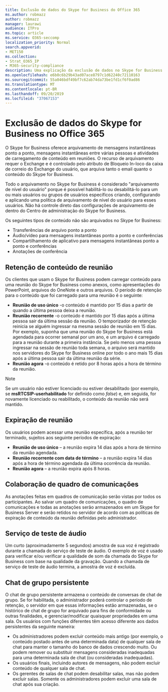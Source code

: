 ```yaml
---
title: Exclusão de dados do Skype for Business do Office 365
ms.author: robmazz
author: robmazz
manager: laurawi
audience: ITPro
ms.topic: article
ms.service: O365-seccomp
localization_priority: Normal
search.appverid:
- MET150
ms.collection:
- Strat_O365_IP
- M365-security-compliance
description: Uma explicação da exclusão de dados no Skype for Business.
ms.openlocfilehash: e6b0c6b29b43ad07ace8797c1d62240c72110163
ms.sourcegitcommit: 55a046bdf49bf7c62ab74da73be1fd1cf6f0ad86
ms.translationtype: MT
ms.contentlocale: pt-BR
ms.lasthandoff: 09/20/2019
ms.locfileid: "37067153"
---
```

# <a name="skype-for-business-data-deletion-in-office-365"></a>Exclusão de dados do Skype for Business no Office 365

O Skype for Business oferece arquivamento de mensagens instantâneas ponto a ponto, mensagens instantâneas entre várias pessoas e atividades de carregamento de conteúdo em reuniões. O recurso de arquivamento requer o Exchange e é controlado pelo atributo de Bloqueio In-loco da caixa de correio do Exchange do usuário, que arquiva tanto o email quanto o conteúdo do Skype for Business.

Todo o arquivamento no Skype for Business é considerado "arquivamento de nível do usuário" porque é possível habilitá-lo ou desabilitá-lo para um ou mais usuários ou grupos de usuários específicos criando, configurando e aplicando uma política de arquivamento de nível do usuário para esses usuários. Não há controle direto das configurações de arquivamento de dentro do Centro de administração do Skype for Business.

Os seguintes tipos de conteúdo não são arquivados no Skype for Business: 
- Transferências de arquivo ponto a ponto
- Áudio/vídeo para mensagens instantâneas ponto a ponto e conferências
- Compartilhamento de aplicativo para mensagens instantâneas ponto a ponto e conferências
- Anotações de conferência 

## <a name="meeting-content-retention"></a>Retenção de conteúdo de reunião
Os clientes que usam o Skype for Business podem carregar conteúdo para uma reunião do Skype for Business como anexos, como apresentações do PowerPoint, arquivos do OneNote e outros arquivos. O período de retenção para o conteúdo que foi carregado para uma reunião é o seguinte:
- **Reunião de uso único** -o conteúdo é mantido por 15 dias a partir de quando a última pessoa deixa a reunião.
- **Reunião recorrente** -o conteúdo é mantido por 15 dias após a última pessoa sair da última sessão da reunião. O temporizador de retenção reinicia se alguém ingressar na mesma sessão de reunião em 15 dias. Por exemplo, suponha que uma reunião do Skype for Business está agendada para ocorrer semanal por um ano, e um arquivo é carregado para a reunião durante a primeira instância. Se pelo menos uma pessoa ingressar na sessão de reunião toda semana, o arquivo será mantido nos servidores do Skype for Business online por todo o ano mais 15 dias após a última pessoa sair da última reunião da série.
- **Reunião agora** -o conteúdo é retido por 8 horas após a hora de término da reunião.

> [!NOTE]
> Se um usuário não estiver licenciado ou estiver desabilitado (por exemplo, se **msRTCSIP-userhabilitado** for definido como *false*) e, em seguida, for novamente licenciado ou reabilitado, o conteúdo da reunião não será mantido.

## <a name="meeting-expiration"></a>Expiração de reunião
Os usuários podem acessar uma reunião específica, após a reunião ter terminado, sujeitos aos seguinte períodos de expiração:
- **Reunião de uso único** – a reunião expira 14 dias após a hora de término da reunião agendada.
- **Reunião recorrente com data de término** – a reunião expira 14 dias após a hora de término agendada da última ocorrência da reunião.
- **Reunião agora** – a reunião expira após 8 horas.

## <a name="whiteboard-collaboration"></a>Colaboração de quadro de comunicações
As anotações feitas em quadros de comunicação serão vistas por todos os participantes. Ao salvar um quadro de comunicações, o quadro de comunicações e todas as anotações serão armazenados em um Skype for Business Server e serão retidos no servidor de acordo com as políticas de expiração de conteúdo da reunião definidas pelo administrador.

## <a name="audio-test-service"></a>Serviço de teste de áudio
Um curto (aproximadamente 5 segundos) amostra de sua voz é registrado durante a chamada do serviço de teste de áudio. O exemplo de voz é usado para verificar e/ou verificar a qualidade de som da chamada do Skype for Business com base na qualidade da gravação. Quando a chamada de serviço de teste de áudio termina, a amostra de voz é excluída.

## <a name="persistent-group-chat"></a>Chat de grupo persistente
O chat de grupo persistente armazena o conteúdo de conversas de chat de grupo. Se for habilitada, o administrador poderá controlar o período de retenção, o servidor em que essas informações estão armazenadas, se o histórico de chat de grupo for arquivado para fins de conformidade ou outras finalidades, e gerenciar/modificar quaisquer propriedades em uma sala. Os usuários com funções diferentes têm acesso diferente aos dados persistentes da seguinte maneira:
- Os administradores podem excluir conteúdo mais antigo (por exemplo, o conteúdo postado antes de uma determinada data) de qualquer sala de chat para manter o tamanho do banco de dados crescendo muito. Ou podem remover ou substituir mensagens consideradas inadequadas para uma determinada sala de chat (ou consideradas inadequadas).
- Os usuários finais, incluindo autores de mensagens, não podem excluir conteúdo de qualquer sala de chat.
- Os gerentes de salas de chat podem desabilitar salas, mas não podem excluir salas. Somente os administradores podem excluir uma sala de chat após sua criação.